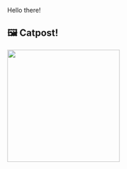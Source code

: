 Hello there!



## 🖼️ Catpost!

<sub>
    <img src="https://cdn2.thecatapi.com/images/e7m.jpg" height="256">
</sub>

